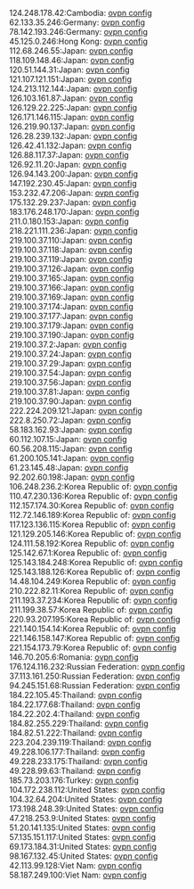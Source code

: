 124.248.178.42:Cambodia: [ovpn config](vpn/124_248_178_42.ovpn)  
62.133.35.246:Germany: [ovpn config](vpn/62_133_35_246.ovpn)  
78.142.193.246:Germany: [ovpn config](vpn/78_142_193_246.ovpn)  
45.125.0.246:Hong Kong: [ovpn config](vpn/45_125_0_246.ovpn)  
112.68.246.55:Japan: [ovpn config](vpn/112_68_246_55.ovpn)  
118.109.148.46:Japan: [ovpn config](vpn/118_109_148_46.ovpn)  
120.51.144.31:Japan: [ovpn config](vpn/120_51_144_31.ovpn)  
121.107.121.151:Japan: [ovpn config](vpn/121_107_121_151.ovpn)  
124.213.112.144:Japan: [ovpn config](vpn/124_213_112_144.ovpn)  
126.103.161.87:Japan: [ovpn config](vpn/126_103_161_87.ovpn)  
126.129.22.225:Japan: [ovpn config](vpn/126_129_22_225.ovpn)  
126.171.146.115:Japan: [ovpn config](vpn/126_171_146_115.ovpn)  
126.219.90.137:Japan: [ovpn config](vpn/126_219_90_137.ovpn)  
126.28.239.132:Japan: [ovpn config](vpn/126_28_239_132.ovpn)  
126.42.41.132:Japan: [ovpn config](vpn/126_42_41_132.ovpn)  
126.88.117.37:Japan: [ovpn config](vpn/126_88_117_37.ovpn)  
126.92.11.20:Japan: [ovpn config](vpn/126_92_11_20.ovpn)  
126.94.143.200:Japan: [ovpn config](vpn/126_94_143_200.ovpn)  
147.192.230.45:Japan: [ovpn config](vpn/147_192_230_45.ovpn)  
153.232.47.206:Japan: [ovpn config](vpn/153_232_47_206.ovpn)  
175.132.29.237:Japan: [ovpn config](vpn/175_132_29_237.ovpn)  
183.176.248.170:Japan: [ovpn config](vpn/183_176_248_170.ovpn)  
211.0.180.153:Japan: [ovpn config](vpn/211_0_180_153.ovpn)  
218.221.111.236:Japan: [ovpn config](vpn/218_221_111_236.ovpn)  
219.100.37.110:Japan: [ovpn config](vpn/219_100_37_110.ovpn)  
219.100.37.118:Japan: [ovpn config](vpn/219_100_37_118.ovpn)  
219.100.37.119:Japan: [ovpn config](vpn/219_100_37_119.ovpn)  
219.100.37.126:Japan: [ovpn config](vpn/219_100_37_126.ovpn)  
219.100.37.165:Japan: [ovpn config](vpn/219_100_37_165.ovpn)  
219.100.37.166:Japan: [ovpn config](vpn/219_100_37_166.ovpn)  
219.100.37.169:Japan: [ovpn config](vpn/219_100_37_169.ovpn)  
219.100.37.174:Japan: [ovpn config](vpn/219_100_37_174.ovpn)  
219.100.37.177:Japan: [ovpn config](vpn/219_100_37_177.ovpn)  
219.100.37.179:Japan: [ovpn config](vpn/219_100_37_179.ovpn)  
219.100.37.190:Japan: [ovpn config](vpn/219_100_37_190.ovpn)  
219.100.37.2:Japan: [ovpn config](vpn/219_100_37_2.ovpn)  
219.100.37.24:Japan: [ovpn config](vpn/219_100_37_24.ovpn)  
219.100.37.29:Japan: [ovpn config](vpn/219_100_37_29.ovpn)  
219.100.37.54:Japan: [ovpn config](vpn/219_100_37_54.ovpn)  
219.100.37.56:Japan: [ovpn config](vpn/219_100_37_56.ovpn)  
219.100.37.81:Japan: [ovpn config](vpn/219_100_37_81.ovpn)  
219.100.37.90:Japan: [ovpn config](vpn/219_100_37_90.ovpn)  
222.224.209.121:Japan: [ovpn config](vpn/222_224_209_121.ovpn)  
222.8.250.72:Japan: [ovpn config](vpn/222_8_250_72.ovpn)  
58.183.162.93:Japan: [ovpn config](vpn/58_183_162_93.ovpn)  
60.112.107.15:Japan: [ovpn config](vpn/60_112_107_15.ovpn)  
60.56.208.115:Japan: [ovpn config](vpn/60_56_208_115.ovpn)  
61.200.105.141:Japan: [ovpn config](vpn/61_200_105_141.ovpn)  
61.23.145.48:Japan: [ovpn config](vpn/61_23_145_48.ovpn)  
92.202.60.198:Japan: [ovpn config](vpn/92_202_60_198.ovpn)  
106.248.236.2:Korea Republic of: [ovpn config](vpn/106_248_236_2.ovpn)  
110.47.230.136:Korea Republic of: [ovpn config](vpn/110_47_230_136.ovpn)  
112.157.174.30:Korea Republic of: [ovpn config](vpn/112_157_174_30.ovpn)  
112.72.146.189:Korea Republic of: [ovpn config](vpn/112_72_146_189.ovpn)  
117.123.136.115:Korea Republic of: [ovpn config](vpn/117_123_136_115.ovpn)  
121.129.205.146:Korea Republic of: [ovpn config](vpn/121_129_205_146.ovpn)  
124.111.58.192:Korea Republic of: [ovpn config](vpn/124_111_58_192.ovpn)  
125.142.67.1:Korea Republic of: [ovpn config](vpn/125_142_67_1.ovpn)  
125.143.184.248:Korea Republic of: [ovpn config](vpn/125_143_184_248.ovpn)  
125.143.188.126:Korea Republic of: [ovpn config](vpn/125_143_188_126.ovpn)  
14.48.104.249:Korea Republic of: [ovpn config](vpn/14_48_104_249.ovpn)  
210.222.82.11:Korea Republic of: [ovpn config](vpn/210_222_82_11.ovpn)  
211.193.37.234:Korea Republic of: [ovpn config](vpn/211_193_37_234.ovpn)  
211.199.38.57:Korea Republic of: [ovpn config](vpn/211_199_38_57.ovpn)  
220.93.207.195:Korea Republic of: [ovpn config](vpn/220_93_207_195.ovpn)  
221.140.154.14:Korea Republic of: [ovpn config](vpn/221_140_154_14.ovpn)  
221.146.158.147:Korea Republic of: [ovpn config](vpn/221_146_158_147.ovpn)  
221.154.173.79:Korea Republic of: [ovpn config](vpn/221_154_173_79.ovpn)  
146.70.205.6:Romania: [ovpn config](vpn/146_70_205_6.ovpn)  
176.124.116.232:Russian Federation: [ovpn config](vpn/176_124_116_232.ovpn)  
37.113.161.250:Russian Federation: [ovpn config](vpn/37_113_161_250.ovpn)  
94.245.151.68:Russian Federation: [ovpn config](vpn/94_245_151_68.ovpn)  
184.22.105.45:Thailand: [ovpn config](vpn/184_22_105_45.ovpn)  
184.22.177.68:Thailand: [ovpn config](vpn/184_22_177_68.ovpn)  
184.22.202.4:Thailand: [ovpn config](vpn/184_22_202_4.ovpn)  
184.82.255.229:Thailand: [ovpn config](vpn/184_82_255_229.ovpn)  
184.82.51.222:Thailand: [ovpn config](vpn/184_82_51_222.ovpn)  
223.204.239.119:Thailand: [ovpn config](vpn/223_204_239_119.ovpn)  
49.228.106.177:Thailand: [ovpn config](vpn/49_228_106_177.ovpn)  
49.228.233.175:Thailand: [ovpn config](vpn/49_228_233_175.ovpn)  
49.228.99.63:Thailand: [ovpn config](vpn/49_228_99_63.ovpn)  
185.73.203.176:Turkey: [ovpn config](vpn/185_73_203_176.ovpn)  
104.172.238.112:United States: [ovpn config](vpn/104_172_238_112.ovpn)  
104.32.64.204:United States: [ovpn config](vpn/104_32_64_204.ovpn)  
173.198.248.39:United States: [ovpn config](vpn/173_198_248_39.ovpn)  
47.218.253.9:United States: [ovpn config](vpn/47_218_253_9.ovpn)  
51.20.141.135:United States: [ovpn config](vpn/51_20_141_135.ovpn)  
57.135.151.117:United States: [ovpn config](vpn/57_135_151_117.ovpn)  
69.173.184.31:United States: [ovpn config](vpn/69_173_184_31.ovpn)  
98.167.132.45:United States: [ovpn config](vpn/98_167_132_45.ovpn)  
42.113.99.128:Viet Nam: [ovpn config](vpn/42_113_99_128.ovpn)  
58.187.249.100:Viet Nam: [ovpn config](vpn/58_187_249_100.ovpn)  
